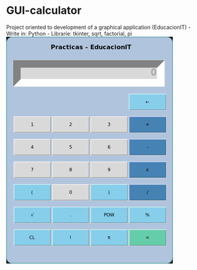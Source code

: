 # GUI-calculator
Project oriented to development of a graphical application (EducacionIT)
	- Write in: Python
		- Librarie: tkinter, sqrt, factorial, pi
![Preview image](resources/preview.png)
